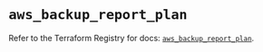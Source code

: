 # `aws_backup_report_plan`

Refer to the Terraform Registry for docs: [`aws_backup_report_plan`](https://registry.terraform.io/providers/hashicorp/aws/5.86.0/docs/resources/backup_report_plan).
